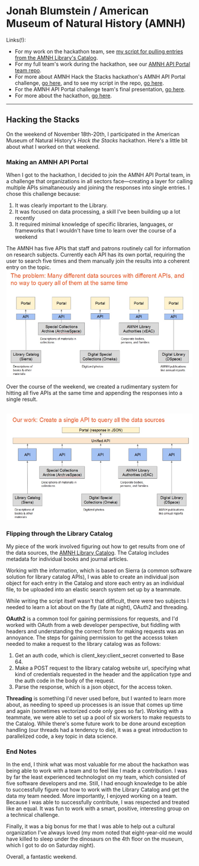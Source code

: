 <h1>Jonah Blumstein / American Museum of Natural History (AMNH)</h1>

<p>Links(!):

<ul>
<li>For my work on the hackathon team, see <a href="https://github.com/JBlumstein/amnh/blob/master/AMNH_Library_Catalog_script.ipynb">my script for pulling entries from the AMNH Library's Catalog</a>.</li>
<li>For my full team's work during the hackathon, see our <a href="https://github.com/HackTheStacks/API-Portal">AMNH API Portal team repo</a>.</li>
<li>For more about AMNH Hack the Stacks hackathon's AMNH API Portal challenge, <a href="https://github.com/amnh/HackTheStacks/wiki/AMNH-API-Portal">go here</a>, and to see my script in the repo, <a href="https://github.com/HackTheStacks/API-Portal/blob/master/scrape/sierra/scrape.py">go here</a>.</li>
<li>For the AMNH API Portal challenge team's final presentation, <a href="https://docs.google.com/presentation/d/163vev-7-nU701YB1IRpbRkR4BonHA5CvfoCKCICpUQs/edit#slide=id.p">go here</a>.</li>
<li>For more about the hackathon, <a href="https://github.com/amnh/HacktheStacks/wiki">go here</a>.</li>
</ul>

<hr>

<h2>Hacking the Stacks</h2>

<p>On the weekend of November 18th-20th, I participated in the American Museum of Natural History's <em>Hack the Stacks</em> hackathon. Here's a little bit about what I worked on that weekend.

<h3>Making an AMNH API Portal</h3>

<p>When I got to the hackathon, I decided to join the AMNH API Portal team, in a challenge that organizations in all sectors face&mdash;creating a layer for calling multiple APIs simaltaneously and joining the responses into single entries. I chose this challenge because:

<ol>
<li>It was clearly important to the Library.</li>
<li>It was focused on data processing, a skill I've been building up a lot recently</li>
<li>It required minimal knowledge of specific libraries, languages, or frameworks that I wouldn't have time to learn over the course of a weekend</li>
</ol>

<p>The AMNH has five APIs that staff and patrons routinely call for information on research subjects. Currently each API has its own portal, requiring the user to search five times and them manually join the results into a coherent entry on the topic.

<br>

<img src="/amnh_before.jpg">

<br>

<p>Over the course of the weekend, we created a rudimentary system for hitting all five APIs at the same time and appending the responses into a single result.</p>

<br>

<img src="/amnh_after.jpg">

<br>

<h3>Flipping through the Library Catalog</h3>

<p>My piece of the work involved figuring out how to get results from one of the data sources, the <a href="http://www.amnh.org/our-research/research-library/library-catalog">AMNH Library Catalog</a>. The Catalog includes metadata for individual books and journal articles.

<p>Working with the information, which is based on Sierra (a common software solution for library catalog APIs), I was able to create an individual json object for each entry in the Catalog and store each entry as an individual file, to be uploaded into an elastic search system set up by a teammate.

<p>While writing the script itself wasn't that difficult, there were two subjects I needed to learn a lot about on the fly (late at night), OAuth2 and threading.

<p><strong>OAuth2</strong> is a common tool for gaining permissions for requests, and I'd worked with OAuth from a web developer perspective, but fiddling with headers and understanding the correct form for making requests was an annoyance. The steps for gaining permission to get the accesss token needed to make a request to the library catalog was as follows:

<ol>
<li>Get an auth code, which is client_key:client_secret converted to Base 64.</li>
<li>Make a POST request to the library catalog website url, specifying what kind of credentials requested in the header and the application type and the auth code in the body of the request.</li>
<li>Parse the response, which is a json object, for the access token.</li>
</ol>

<p><strong>Threading</strong> is something I'd never used before, but I wanted to learn more about, as needing to speed up processes is an issue that comes up time and again (sometimes vectorized code only goes so far). Working with a teammate, we were able to set up a pool of six workers to make requests to the Catalog. While there's some future work to be done around exception handling (our threads had a tendency to die), it was a great introduction to parallelized code, a key topic in data science.

<h3>End Notes</h3>

<p>In the end, I think what was most valuable for me about the hackathon was being able to work with a team and to feel like I made a contribution. I was by far the least experienced technologist on my team, which consisted of five software developers and me. Still, I had enough knowledge to be able to successfully figure out how to work with the Library Catalog and get the data my team needed. More importantly, I enjoyed working on a team. Because I was able to successfully contribute, I was respected and treated like an equal. It was fun to work with a smart, positive, interesting group on a technical challenge.

<p>Finally, it was a big bonus for me that I was able to help out a cultural organization I've always loved (my mom noted that eight-year-old me would have killed to sleep under the dinosaurs on the 4th floor on the museum, which I got to do on Saturday night). 

<p>Overall, a fantastic weekend.
